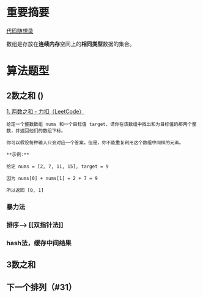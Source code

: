 



# 重要摘要
[代码随想录](https://programmercarl.com/%E6%95%B0%E7%BB%84%E7%90%86%E8%AE%BA%E5%9F%BA%E7%A1%80.html#%E6%95%B0%E7%BB%84%E7%90%86%E8%AE%BA%E5%9F%BA%E7%A1%80)

数组是存放在**连续内存**空间上的**相同类型**数据的集合。





# 算法题型

## 2数之和 ()
[1. 两数之和 - 力扣（LeetCode）](https://leetcode-cn.com/problems/two-sum/)
 ```
给定一个整数数组 nums 和一个目标值 target，请你在该数组中找出和为目标值的那两个整数，并返回他们的数组下标。

你可以假设每种输入只会对应一个答案。但是，你不能重复利用这个数组中同样的元素。

 **示例:**

给定 nums = [2, 7, 11, 15], target = 9

因为 nums[0] + nums[1] = 2 + 7 = 9

所以返回 [0, 1]
```

### 暴力法

### 排序--> [[双指针法]]

### hash法，缓存中间结果


## 3数之和


 

## 下一个排列（#31）

